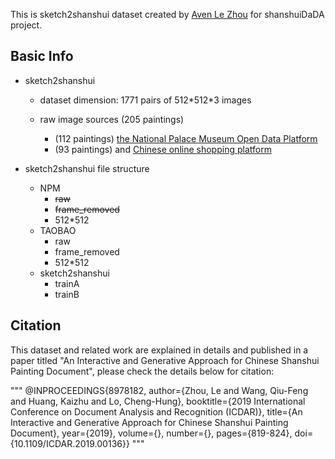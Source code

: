 This is sketch2shanshui dataset created by [Aven Le Zhou](https://www.aven.cc) for shanshuiDaDA project.

## Basic Info
* sketch2shanshui
  * dataset dimension: 1771 pairs of 512\*512\*3 images

  * raw image sources (205 paintings)
    * (112 paintings) [the National Palace Museum Open Data Platform](https://theme.npm.edu.tw/opendata/?lang=2)
    * (93 paintings) and [Chinese online shopping platform](https://www.taobao.com/)

* sketch2shanshui file structure
  * NPM
    * ~~raw~~
    * ~~frame_removed~~
    * 512\*512
  * TAOBAO
    * raw
    * frame_removed
    * 512\*512
  * sketch2shanshui
    * trainA
    * trainB

## Citation
This dataset and related work are explained in details and published in a paper titled "An Interactive and Generative Approach for Chinese Shanshui Painting Document", please check the details below for citation:

"""
@INPROCEEDINGS{8978182,
  author={Zhou, Le and Wang, Qiu-Feng and Huang, Kaizhu and Lo, Cheng-Hung},
  booktitle={2019 International Conference on Document Analysis and Recognition (ICDAR)}, 
  title={An Interactive and Generative Approach for Chinese Shanshui Painting Document}, 
  year={2019},
  volume={},
  number={},
  pages={819-824},
  doi={10.1109/ICDAR.2019.00136}}
  """
